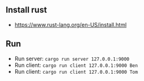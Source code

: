## Install rust
- https://www.rust-lang.org/en-US/install.html

## Run
- Run server: `cargo run server 127.0.0.1:9000`
- Run client: `cargo run client 127.0.0.1:9000 Ben`
- Run client: `cargo run client 127.0.0.1:9000 Tom`
